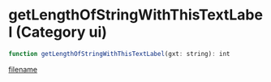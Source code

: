 # getLengthOfStringWithThisTextLabel (Category ui)

```js
function getLengthOfStringWithThisTextLabel(gxt: string): int
```

[filename](getLengthOfStringWithThisTextLabel_m.md ':include')